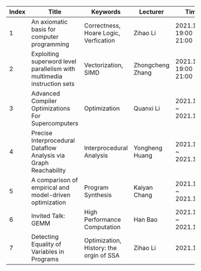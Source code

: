 | Index | Title |  Keywords | Lecturer | Time | Links| Presiquite |
| ----- | ----- | --------- | ---------| ---- | ---- | ---------- |
| 1 | An axiomatic basis for computer programming | Correctness, Hoare Logic, Verfication | Zihao Li | 2021.11.7 19:00 ~ 21:00 | [PPT](https://github.com/zihaoli-cn/compiler-paper-reading/tree/main/material/ProgrammingLanguages/HoareLogic)| have learned **Proprositional Logic** |
| 2 | Exploiting superword level parallelism with multimedia instruction sets | Vectorization, SIMD | Zhongcheng Zhang | 2021.11.14 19:00 ~ 21:00 | `TODO` | paper  section 1 is strongly suggested to read|
| 3 | Advanced Compiler Optimizations For Supercomputers | Optimization | Quanxi Li | 2021.11.20 ~ 2021.11.21 | `TODO` | |
| 4 | Precise Interprocedural Dataflow Analysis via Graph Reachability | Interprocedural Analysis | Yongheng Huang | 2021.11.27 ~ 2021.11.28 | `TODO` | |
| 5 | A comparison of empirical and model-driven optimization | Program Synthesis | Kaiyan Chang | 2021.12.04 ~ 2021.12.05 | `TODO` | |
| 6 | Invited Talk: GEMM | High Performance Computation | Han Bao | 2021.12.11 ~ 2021.12.12 | `TODO` | |
| 7 | Detecting Equality of Variables in Programs|  Optimization, History: the orgin of SSA | Zihao Li | 2021.12.19 | `TODO` | at least know what is **SSA**|
